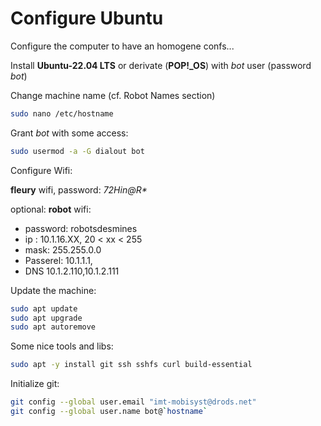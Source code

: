 # Configure Ubuntu

Configure the computer to have an homogene confs...

Install **Ubuntu-22.04 LTS** or derivate (**POP!_OS**) with *bot* user (password *bot*)

Change machine name (cf. Robot Names section)

```bash
sudo nano /etc/hostname
```

Grant _bot_ with some access: 

```bash
sudo usermod -a -G dialout bot 
```

Configure Wifi:

**fleury** wifi, password: _72Hin@R*_

optional: **robot** wifi:

- password: robotsdesmines
- ip : 10.1.16.XX, 20 < xx < 255
- mask: 255.255.0.0
- Passerel: 10.1.1.1, 
- DNS 10.1.2.110,10.1.2.111

Update the machine:

```bash
sudo apt update
sudo apt upgrade
sudo apt autoremove
```

Some nice tools and libs:

```bash
sudo apt -y install git ssh sshfs curl build-essential
```

Initialize git:

```bash
git config --global user.email "imt-mobisyst@drods.net"
git config --global user.name bot@`hostname`
```
